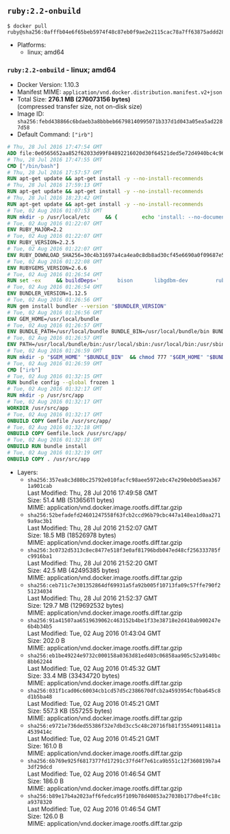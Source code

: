 ## `ruby:2.2-onbuild`

```console
$ docker pull ruby@sha256:0afffb04e6f65beb5974f48c87eb0f9ae2e2115cac78a7ff63875addd28f00ab
```

-	Platforms:
	-	linux; amd64

### `ruby:2.2-onbuild` - linux; amd64

-	Docker Version: 1.10.3
-	Manifest MIME: `application/vnd.docker.distribution.manifest.v2+json`
-	Total Size: **276.1 MB (276073156 bytes)**  
	(compressed transfer size, not on-disk size)
-	Image ID: `sha256:febd438866c6bdaeb3a8bbbeb66798140995071b337d1d043a05ea5ad2287d58`
-	Default Command: `["irb"]`

```dockerfile
# Thu, 28 Jul 2016 17:47:54 GMT
ADD file:0e0565652aa852f62033d99f84892216020d30f64521ded5e72d4940bc4c9697 in /
# Thu, 28 Jul 2016 17:47:55 GMT
CMD ["/bin/bash"]
# Thu, 28 Jul 2016 17:57:57 GMT
RUN apt-get update && apt-get install -y --no-install-recommends 		ca-certificates 		curl 		wget 	&& rm -rf /var/lib/apt/lists/*
# Thu, 28 Jul 2016 17:59:13 GMT
RUN apt-get update && apt-get install -y --no-install-recommends 		bzr 		git 		mercurial 		openssh-client 		subversion 				procps 	&& rm -rf /var/lib/apt/lists/*
# Thu, 28 Jul 2016 18:23:42 GMT
RUN apt-get update && apt-get install -y --no-install-recommends 		autoconf 		automake 		bzip2 		file 		g++ 		gcc 		imagemagick 		libbz2-dev 		libc6-dev 		libcurl4-openssl-dev 		libdb-dev 		libevent-dev 		libffi-dev 		libgeoip-dev 		libglib2.0-dev 		libjpeg-dev 		liblzma-dev 		libmagickcore-dev 		libmagickwand-dev 		libmysqlclient-dev 		libncurses-dev 		libpng-dev 		libpq-dev 		libreadline-dev 		libsqlite3-dev 		libssl-dev 		libtool 		libwebp-dev 		libxml2-dev 		libxslt-dev 		libyaml-dev 		make 		patch 		xz-utils 		zlib1g-dev 	&& rm -rf /var/lib/apt/lists/*
# Tue, 02 Aug 2016 01:07:53 GMT
RUN mkdir -p /usr/local/etc 	&& { 		echo 'install: --no-document'; 		echo 'update: --no-document'; 	} >> /usr/local/etc/gemrc
# Tue, 02 Aug 2016 01:22:07 GMT
ENV RUBY_MAJOR=2.2
# Tue, 02 Aug 2016 01:22:07 GMT
ENV RUBY_VERSION=2.2.5
# Tue, 02 Aug 2016 01:22:07 GMT
ENV RUBY_DOWNLOAD_SHA256=30c4b31697a4ca4ea0c8db8ad30cf45e6690a0f09687e5d483c933c03ca335e3
# Tue, 02 Aug 2016 01:22:08 GMT
ENV RUBYGEMS_VERSION=2.6.6
# Tue, 02 Aug 2016 01:26:54 GMT
RUN set -ex 	&& buildDeps=' 		bison 		libgdbm-dev 		ruby 	' 	&& apt-get update 	&& apt-get install -y --no-install-recommends $buildDeps 	&& rm -rf /var/lib/apt/lists/* 	&& curl -fSL -o ruby.tar.gz "http://cache.ruby-lang.org/pub/ruby/$RUBY_MAJOR/ruby-$RUBY_VERSION.tar.gz" 	&& echo "$RUBY_DOWNLOAD_SHA256 *ruby.tar.gz" | sha256sum -c - 	&& mkdir -p /usr/src/ruby 	&& tar -xzf ruby.tar.gz -C /usr/src/ruby --strip-components=1 	&& rm ruby.tar.gz 	&& cd /usr/src/ruby 	&& { echo '#define ENABLE_PATH_CHECK 0'; echo; cat file.c; } > file.c.new && mv file.c.new file.c 	&& autoconf 	&& ./configure --disable-install-doc 	&& make -j"$(nproc)" 	&& make install 	&& apt-get purge -y --auto-remove $buildDeps 	&& gem update --system $RUBYGEMS_VERSION 	&& rm -r /usr/src/ruby
# Tue, 02 Aug 2016 01:26:54 GMT
ENV BUNDLER_VERSION=1.12.5
# Tue, 02 Aug 2016 01:26:56 GMT
RUN gem install bundler --version "$BUNDLER_VERSION"
# Tue, 02 Aug 2016 01:26:56 GMT
ENV GEM_HOME=/usr/local/bundle
# Tue, 02 Aug 2016 01:26:57 GMT
ENV BUNDLE_PATH=/usr/local/bundle BUNDLE_BIN=/usr/local/bundle/bin BUNDLE_SILENCE_ROOT_WARNING=1 BUNDLE_APP_CONFIG=/usr/local/bundle
# Tue, 02 Aug 2016 01:26:57 GMT
ENV PATH=/usr/local/bundle/bin:/usr/local/sbin:/usr/local/bin:/usr/sbin:/usr/bin:/sbin:/bin
# Tue, 02 Aug 2016 01:26:59 GMT
RUN mkdir -p "$GEM_HOME" "$BUNDLE_BIN" 	&& chmod 777 "$GEM_HOME" "$BUNDLE_BIN"
# Tue, 02 Aug 2016 01:26:59 GMT
CMD ["irb"]
# Tue, 02 Aug 2016 01:32:15 GMT
RUN bundle config --global frozen 1
# Tue, 02 Aug 2016 01:32:17 GMT
RUN mkdir -p /usr/src/app
# Tue, 02 Aug 2016 01:32:17 GMT
WORKDIR /usr/src/app
# Tue, 02 Aug 2016 01:32:17 GMT
ONBUILD COPY Gemfile /usr/src/app/
# Tue, 02 Aug 2016 01:32:18 GMT
ONBUILD COPY Gemfile.lock /usr/src/app/
# Tue, 02 Aug 2016 01:32:18 GMT
ONBUILD RUN bundle install
# Tue, 02 Aug 2016 01:32:19 GMT
ONBUILD COPY . /usr/src/app
```

-	Layers:
	-	`sha256:357ea8c3d80bc25792e010facfc98aee5972ebc47e290eb0d5aea3671a901cab`  
		Last Modified: Thu, 28 Jul 2016 17:49:58 GMT  
		Size: 51.4 MB (51365611 bytes)  
		MIME: application/vnd.docker.image.rootfs.diff.tar.gzip
	-	`sha256:52befadefd24601247558f63fcb2ccd96b79cbc447a148ea1d0aa2719a9ac3b1`  
		Last Modified: Thu, 28 Jul 2016 21:52:07 GMT  
		Size: 18.5 MB (18526978 bytes)  
		MIME: application/vnd.docker.image.rootfs.diff.tar.gzip
	-	`sha256:3c0732d5313c8ec8477e518f3e0af81796bdb047ed48cf256333785fc9916ba1`  
		Last Modified: Thu, 28 Jul 2016 21:52:20 GMT  
		Size: 42.5 MB (42495385 bytes)  
		MIME: application/vnd.docker.image.rootfs.diff.tar.gzip
	-	`sha256:ceb711c7e301352864df69931a5fa92b005f10713fa09c57ffe790f251234034`  
		Last Modified: Thu, 28 Jul 2016 21:52:37 GMT  
		Size: 129.7 MB (129692532 bytes)  
		MIME: application/vnd.docker.image.rootfs.diff.tar.gzip
	-	`sha256:91a41507aa6519639062c463152b4be1f33e38718e2d410ab900247e6b4b34b5`  
		Last Modified: Tue, 02 Aug 2016 01:43:04 GMT  
		Size: 202.0 B  
		MIME: application/vnd.docker.image.rootfs.diff.tar.gzip
	-	`sha256:eb1be49224e9732c000158a0363d81ed403c06858aa905c52a9140bc8bb62244`  
		Last Modified: Tue, 02 Aug 2016 01:45:32 GMT  
		Size: 33.4 MB (33434720 bytes)  
		MIME: application/vnd.docker.image.rootfs.diff.tar.gzip
	-	`sha256:031f1cad06c60034cb1cd57d5c2386670dfcb2a4593954cfbba645c8d1b5ba48`  
		Last Modified: Tue, 02 Aug 2016 01:45:21 GMT  
		Size: 557.3 KB (557255 bytes)  
		MIME: application/vnd.docker.image.rootfs.diff.tar.gzip
	-	`sha256:e9721e736ded55386f32e7dbd3cc5c48c20716fb81f355409114811a4539414c`  
		Last Modified: Tue, 02 Aug 2016 01:45:21 GMT  
		Size: 161.0 B  
		MIME: application/vnd.docker.image.rootfs.diff.tar.gzip
	-	`sha256:6b769e925f6817377fd17291c37fd4f7e61ca9b551c12f360819b7a43df29dcd`  
		Last Modified: Tue, 02 Aug 2016 01:46:54 GMT  
		Size: 186.0 B  
		MIME: application/vnd.docker.image.rootfs.diff.tar.gzip
	-	`sha256:b89e17b4a2023aff6fedca95f109b78d40853a27038b177dbe4fc18ca9378320`  
		Last Modified: Tue, 02 Aug 2016 01:46:54 GMT  
		Size: 126.0 B  
		MIME: application/vnd.docker.image.rootfs.diff.tar.gzip
